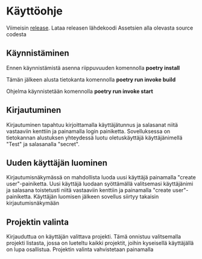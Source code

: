 # Käyttöohje

Viimeisin [release](https://github.com/ohjelmistotekniikka-hy/python-todo-app/releases). Lataa releasen lähdekoodi Assetsien alla olevasta source codesta

## Käynnistäminen

Ennen käynnistämistä asenna riippuvuuden komennolla **poetry install**

Tämän jälkeen alusta tietokanta komennolla **poetry run invoke build**

Ohjelma käynnistetään komennolla **poetry run invoke start**

## Kirjautuminen

Kirjautuminen tapahtuu kirjoittamalla käyttäjätunnus ja salasanat niitä vastaaviin kenttiin ja painamalla login painiketta. Sovelluksessa on tietokannan alustuksen yhteydessä luotu oletuskäyttäjä käyttäjänimellä "Test" ja salasanalla "secret".

## Uuden käyttäjän luominen
Kirjautumisnäkymässä on mahdollista luoda uusi käyttäjä painamalla "create user"-painiketta. Uusi käyttäjä luodaan syöttämällä valitsemasi käyttäjänimi ja salasana toistetusti niitä vastaaviin kenttiin ja painamalla "create user"-painiketta. Käyttäjän luomisen jälkeen sovellus siirtyy takaisin kirjautumisnäkymään

## Projektin valinta
Kirjauduttua on käyttäjän valittava projekti. Tämä onnistuu valitsemalla projekti listasta, jossa on lueteltu kaikki projektit, joihin kyseisellä käyttäjällä on lupa osallistua. Projektin valinta vahvistetaan painamalla 

